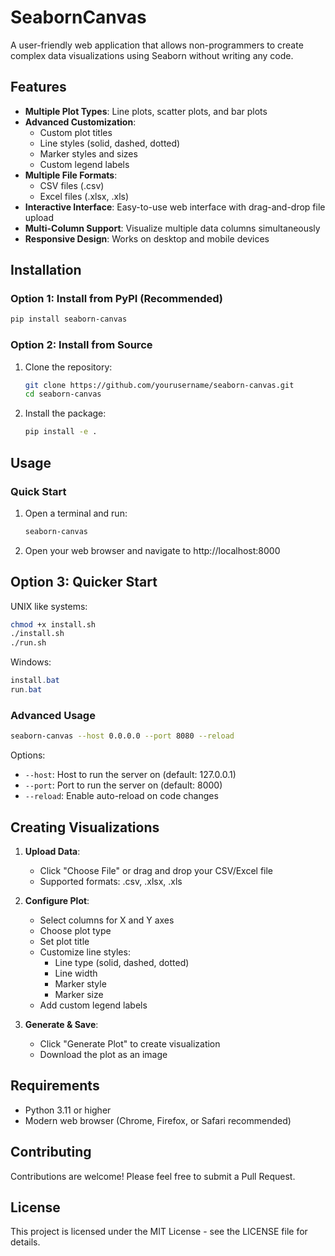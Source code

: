 # SeabornCanvas

A user-friendly web application that allows non-programmers to create complex data visualizations using Seaborn without writing any code.

## Features

- **Multiple Plot Types**: Line plots, scatter plots, and bar plots
- **Advanced Customization**: 
  - Custom plot titles
  - Line styles (solid, dashed, dotted)
  - Marker styles and sizes
  - Custom legend labels
- **Multiple File Formats**: 
  - CSV files (.csv)
  - Excel files (.xlsx, .xls)
- **Interactive Interface**: Easy-to-use web interface with drag-and-drop file upload
- **Multi-Column Support**: Visualize multiple data columns simultaneously
- **Responsive Design**: Works on desktop and mobile devices

## Installation

### Option 1: Install from PyPI (Recommended)

```bash
pip install seaborn-canvas
```

### Option 2: Install from Source

1. Clone the repository:
   ```bash
   git clone https://github.com/yourusername/seaborn-canvas.git
   cd seaborn-canvas
   ```

2. Install the package:
   ```bash
   pip install -e .
   ```

## Usage

### Quick Start

1. Open a terminal and run:
   ```bash
   seaborn-canvas
   ```

2. Open your web browser and navigate to http://localhost:8000


## Option 3: Quicker Start
UNIX like systems:
```bash
chmod +x install.sh
./install.sh
./run.sh
```

Windows:
```powershell
install.bat
run.bat
```

### Advanced Usage

```bash
seaborn-canvas --host 0.0.0.0 --port 8080 --reload
```

Options:
- `--host`: Host to run the server on (default: 127.0.0.1)
- `--port`: Port to run the server on (default: 8000)
- `--reload`: Enable auto-reload on code changes

## Creating Visualizations

1. **Upload Data**:
   - Click "Choose File" or drag and drop your CSV/Excel file
   - Supported formats: .csv, .xlsx, .xls

2. **Configure Plot**:
   - Select columns for X and Y axes
   - Choose plot type
   - Set plot title
   - Customize line styles:
     - Line type (solid, dashed, dotted)
     - Line width
     - Marker style
     - Marker size
   - Add custom legend labels

3. **Generate & Save**:
   - Click "Generate Plot" to create visualization
   - Download the plot as an image

## Requirements

- Python 3.11 or higher
- Modern web browser (Chrome, Firefox, or Safari recommended)

## Contributing

Contributions are welcome! Please feel free to submit a Pull Request.

## License

This project is licensed under the MIT License - see the LICENSE file for details.